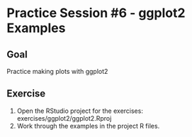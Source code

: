 # Practice Session #6 - ggplot2 Examples

## Goal

Practice making plots with ggplot2

## Exercise

1. Open the RStudio project for the exercises: exercises/ggplot2/ggplot2.Rproj
2. Work through the examples in the project R files.
    